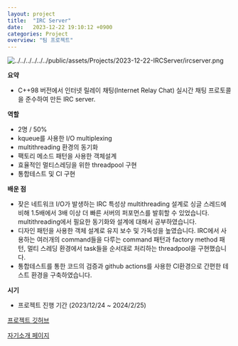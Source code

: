 ```yaml
---
layout: project
title:  "IRC Server"
date:   2023-12-22 19:10:12 +0900
categories: Project
overview: "팀 프로젝트"
---
```


![../../../../../../public/assets/Projects/2023-12-22-IRCServer/ircserver.png](../../../../../../public/assets/Projects/2023-12-22-IRCServer/ircserver.png)

**요약**

- C++98 버전에서 인터넷 릴레이 채팅(Internet Relay Chat) 실시간 채팅 프로토콜을 준수하여 만든 IRC server.

**역할**

- 2명 / 50%
- kqueue를 사용한 I/O multiplexing
- multithreading 환경의 동기화
- 팩토리 메소드 패턴을 사용한 객체설계
- 효율적인 멀티스레딩을 위한 threadpool 구현
- 통합테스트 및 CI 구현

**배운 점**

- 잦은 네트워크 I/O가 발생하는 IRC 특성상 multithreading 설계로 싱글 스레드에 비해 1.5배에서 3배 이상 더 빠른 서버의 퍼포먼스를 발휘할 수 있었습니다. multithreading에서 필요한 동기화와 설계에 대해서 공부하였습니다.
- 디자인 패턴을 사용한 객체 설계로 유지 보수 및 가독성을 높였습니다. IRC에서 사용하는 여러개의 command들을 다루는 command 패턴과 factory method 패턴, 멀티 스레딩 환경에서 task들을 순서대로 처리하는 threadpool을 구현했습니다.
- 통합테스트를 통한 코드의 검증과 github actions를 사용한 CI환경으로 간편한 테스트 환경을 구축하였습니다.

**시기**

- 프로젝트 진행 기간 (2023/12/24 ~ 2024/2/25)

[프로젝트 깃허브](https://github.com/kimwoo123/IRC)

[자기소개 페이지](https://kimwooseok.com/about/)
